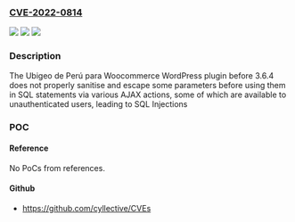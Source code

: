 ### [CVE-2022-0814](https://cve.mitre.org/cgi-bin/cvename.cgi?name=CVE-2022-0814)
![](https://img.shields.io/static/v1?label=Product&message=Ubigeo%20de%20Per%C3%BA%20para%20Woocommerce%20y%20WordPress&color=blue)
![](https://img.shields.io/static/v1?label=Version&message=3.6.4%3C%203.6.4%20&color=brighgreen)
![](https://img.shields.io/static/v1?label=Vulnerability&message=CWE-89%20SQL%20Injection&color=brighgreen)

### Description

The Ubigeo de Perú para Woocommerce WordPress plugin before 3.6.4 does not properly sanitise and escape some parameters before using them in SQL statements via various AJAX actions, some of which are available to unauthenticated users, leading to SQL Injections

### POC

#### Reference
No PoCs from references.

#### Github
- https://github.com/cyllective/CVEs

